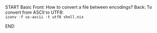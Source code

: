 START
Basic
Front: How to convert a file between encodings?
Back: 
To convert from ASCII to UTF8:  
`iconv -f us-ascii -t utf8 shell.nix`

END

